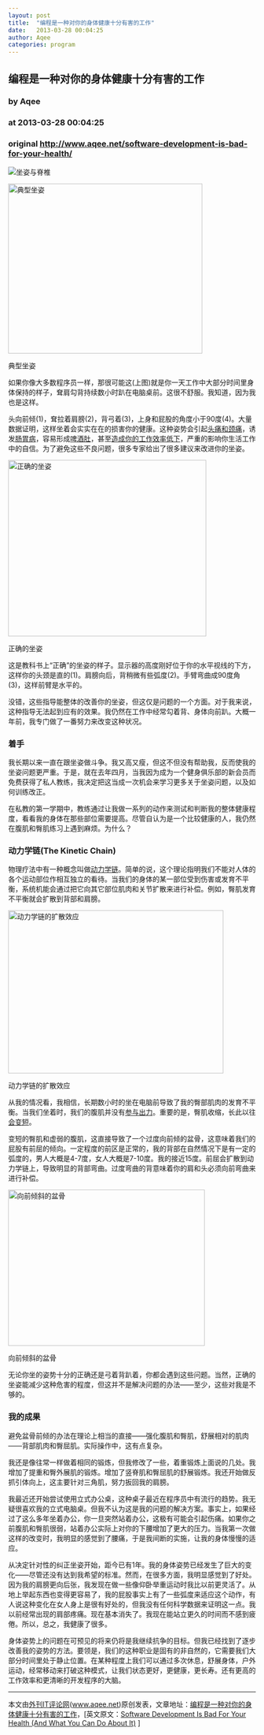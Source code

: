 ```yaml
---
layout: post
title:  "编程是一种对你的身体健康十分有害的工作"
date:   2013-03-28 00:04:25
author: Aqee
categories: program
---
```


## 编程是一种对你的身体健康十分有害的工作
### by Aqee
### at 2013-03-28 00:04:25
### original <http://www.aqee.net/software-development-is-bad-for-your-health/>

<img src="http://ittopic.gotoip1.com/qee/wordpress/wp-content/uploads/2013/03/b-620x350.jpg" alt="坐姿与脊椎"><br><div style="width:405px"><img src="http://ittopic.gotoip1.com/qee/wordpress/wp-content/uploads/2013/03/typical.png" alt="典型坐姿" width="395" height="345"><p>典型坐姿</p></div><p>如果你像大多数程序员一样，那很可能这(上图)就是你一天工作中大部分时间里身体保持的样子，耷肩勾背持续数小时趴在电脑桌前。这很不舒服。我知道，因为我也是这样。</p><p>头向前倾(1)，耷拉着肩膀(2)，背弓着(3)，上身和屁股的角度小于90度(4)。大量数据证明，这样坐着会实实在在的损害你的健康。这种姿势会引起<a href="http://news.menshealth.com/headache-stop-slouching/2011/06/14/">头痛和颈痛</a>，诱发<a href="http://www.livestrong.com/article/437366-health-problems-from-bad-posture/">肠胃病</a>，容易形成<a href="http://bodyodd.nbcnews.com/_news/2012/11/04/14886525-straighten-up-slouching-makes-you-sad-study-shows?lite">啤酒肚</a>，甚至<a href="http://bodyodd.nbcnews.com/_news/2012/11/04/14886525-straighten-up-slouching-makes-you-sad-study-shows?lite">造成你的工作效率低下</a>，严重的影响你生活工作中的自信。为了避免这些不良问题，很多专家给出了很多建议来改进你的坐姿。</p><div style="width:413px"><img src="http://ittopic.gotoip1.com/qee/wordpress/wp-content/uploads/2013/03/secondary.png" alt="正确的坐姿" width="403" height="358"><p>正确的坐姿</p></div><p>这是教科书上“正确”的坐姿的样子。显示器的高度刚好位于你的水平视线的下方，这样你的头颈是直的(1)。肩膀向后，背稍微有些弧度(2)。手臂弯曲成90度角(3)，这样前臂是水平的。</p><p>没错，这些指导能整体的改善你的坐姿，但这仅是问题的一个方面。对于我来说，这种指导无法起到应有的效果。我仍然在工作中经常勾着背、身体向前趴。大概一年前，我专门做了一番努力来改变这种状况。</p><h3>着手</h3><p>我长期以来一直在跟坐姿做斗争。我又高又瘦，但这不但没有帮助我，反而使我的坐姿问题更严重。于是，就在去年四月，当我因为成为一个健身俱乐部的新会员而免费获得了私人教练，我决定把这当成一次机会来学习更多关于坐姿问题，以及如何训练改正。</p><p>在私教的第一学期中，教练通过让我做一系列的动作来测试和判断我的整体健康程度，看看我的身体在那些部位需要提高。尽管自认为是一个比较健康的人，我仍然在腹肌和臀肌练习上遇到麻烦。为什么？</p><h3>动力学链(The Kinetic Chain)</h3><p>物理疗法中有一种概念叫做<a href="http://www.mikereinold.com/2011/06/the-kinetic-chain-ripple-effect.html">动力学链</a>。简单的说，这个理论指明我们不能对人体的各个运动部位作相互独立的看待。当我们的身体的某一部位受到伤害或发育不平衡，系统机能会通过把它向其它部位肌肉和关节扩散来进行补偿。例如，臀肌发育不平衡就会扩散到背部和肩膀。</p><div style="width:448px"><img src="http://ittopic.gotoip1.com/qee/wordpress/wp-content/uploads/2013/03/kinetic-chain-ripple-effect.jpg" alt="动力学链的扩散效应" width="438" height="331"><p>动力学链的扩散效应</p></div><p>从我的情况看，我相信，长期数小时的坐在电脑前导致了我的臀部肌肉的发育不平衡。当我们坐着时，我们的腹肌并没有<a href="http://www.dailymail.co.uk/femail/article-1278930/Beware-chair-Hours-sitting-sluggish-metabolism-high-blood-pressure-diabetes.html">参与出力</a>。重要的是，臀肌收缩，长此以往<a href="http://usatoday30.usatoday.com/news/health/story/2012-08-29/hip-flexors-pain/57406840/1">会变短</a>。</p><p>变短的臀肌和虚弱的腹肌，这直接导致了一个过度向前倾的盆骨，这意味着我们的屁股有前屈的倾向。一定程度的前区是正常的，我的背部在自然情况下是有一定的弧度的，男人大概是4-7度，女人大概是7-10度。我的接近15度。前屈会扩散到动力学链上，导致明显的背部弯曲。过度弯曲的背意味着你的肩和头必须向前弯曲来进行补偿。</p><div style="width:410px"><img src="http://ittopic.gotoip1.com/qee/wordpress/wp-content/uploads/2013/03/pelvictilt.png" alt="向前倾斜的盆骨" width="400" height="317"><p>向前倾斜的盆骨</p></div><p>无论你坐的姿势十分的正确还是弓着背趴着，你都会遇到这些问题。当然，正确的坐姿能减少这种危害的程度，但这并不是解决问题的办法——至少，这些对我是不够的。</p><h3>我的成果</h3><p>避免盆骨前倾的办法在理论上相当的直接——强化腹肌和臀肌，舒展相对的肌肉——背部肌肉和臀屈肌。实际操作中，这有点复杂。</p><p>我还是像往常一样做着相同的锻炼，但我修改了一些，着重锻炼上面说的几处。我增加了提重和臀外展肌的锻炼。增加了竖脊肌和臀屈肌的舒展锻炼。我还开始做反抓引体向上，这主要针对三角肌，努力扳回我的肩膀。</p><p>我最近还开始尝试使用立式办公桌，这种桌子最近在程序员中有流行的趋势。我无疑很喜欢我的立式电脑桌。但我不认为这是我的问题的解决方案。事实上，如果经过了这么多年坐着办公，你一旦突然站着办公，这极有可能会引起伤痛。如果你之前腹肌和臀肌很弱，站着办公实际上对你的下腰增加了更大的压力。当我第一次做这样的改变时，我明显的感觉到了腰痛，于是我间断的实施，让我的身体慢慢的适应。</p><p>从决定针对性的纠正坐姿开始，距今已有1年。我的身体姿势已经发生了巨大的变化——尽管还没有达到我希望的标准。然而，在很多方面，我明显感觉到了好处。因为我的肩膀更向后张，我发现在做一些像仰卧举重运动时我比以前更灵活了。从地上举起东西也变得更容易了，我的屁股事实上有了一些弧度来适应这个动作，有人说这种变化在女人身上是很有好处的，但我没有任何科学数据来证明这一点。我以前经常出现的肩部疼痛。现在基本消失了。我现在能站立更久的时间而不感到疲倦。所以，总之，我健康了很多。</p><p>身体姿势上的问题在可预见的将来仍将是我继续抗争的目标。但我已经找到了逐步改善我的姿势的方法。要领是，我们的这种职业是固有的非自然的，它需要我们大部分时间里处于静止位置。在某种程度上我们可以通过多次休息，舒展身体，户外运动，经常移动来打破这种模式，让我们状态更好，更健康，更长寿。还有更高的工作效率和更清晰的开发程序的大脑。</p><hr>本文由<a href="http://www.aqee.net">外刊IT评论网</a>(<a href="http://www.aqee.net">www.aqee.net</a>)原创发表，文章地址：<a href="http://www.aqee.net/software-development-is-bad-for-your-health/">编程是一种对你的身体健康十分有害的工作</a>，[英文原文：<a href="http://www.alexmedearis.com/software-development-is-bad-for-your-health-and-what-you-can-do-about-it/">Software Development Is Bad For Your Health (And What You Can Do About It)</a> ]<br><br><br><br><br><br><br><br><img src="http://www1.feedsky.com/t1/726250924/aqee-net/feedsky/s.gif?r=http://www.aqee.net/software-development-is-bad-for-your-health/" border="0" height="0" width="0">